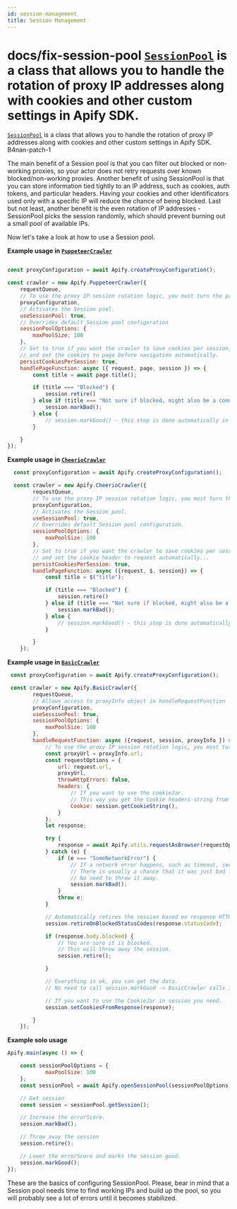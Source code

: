 ```yaml
---
id: session-management
title: Session Management
---
```

 docs/fix-session-pool
[`SessionPool`](/docs/api/session-pool) is a class that allows you to handle the rotation of proxy IP addresses along with cookies and other custom settings in Apify SDK.
=======
[`SessionPool`](../api/session-pool) is a class that allows you to handle the rotation of proxy IP addresses along with cookies and other custom settings in Apify SDK.
 B4nan-patch-1

The main benefit of a Session pool is that you can filter out blocked or non-working proxies,
so your actor does not retry requests over known blocked/non-working proxies.
Another benefit of using SessionPool is that you can store information tied tightly to an IP address,
such as cookies, auth tokens, and particular headers. Having your cookies and other identificators used only with a specific IP will reduce the chance of being blocked.
Last but not least, another benefit is the even rotation of IP addresses - SessionPool  picks the session randomly,
which should prevent burning out a small pool of available IPs.

Now let's take a look at how to use a Session pool.

**Example usage in [`PuppeteerCrawler`](../api/puppeteer-crawler)**

```javascript

const proxyConfiguration = await Apify.createProxyConfiguration();

const crawler = new Apify.PuppeteerCrawler({
    requestQueue,
    // To use the proxy IP session rotation logic, you must turn the proxy usage on.
    proxyConfiguration,
    // Activates the Session pool.
    useSessionPool: true,
    // Overrides default Session pool configuration
    sessionPoolOptions: {
        maxPoolSize: 100
    },
    // Set to true if you want the crawler to save cookies per session,
    // and set the cookies to page before navigation automatically.
    persistCookiesPerSession: true,
    handlePageFunction: async ({ request, page, session }) => {
        const title = await page.title();

        if (title === "Blocked") {
            session.retire()
        } else if (title === "Not sure if blocked, might also be a connection error") {
            session.markBad();
        } else {
            // session.markGood() - this step is done automatically in puppeteer pool.
        }

    }
});
```

**Example usage in [`CheerioCrawler`](../api/cheerio-crawler)**

```javascript
  const proxyConfiguration = await Apify.createProxyConfiguration();

  const crawler = new Apify.CheerioCrawler({
        requestQueue,
        // To use the proxy IP session rotation logic, you must turn the proxy usage on.
        proxyConfiguration,
        // Activates the Session pool.
        useSessionPool: true,
        // Overrides default Session pool configuration.
        sessionPoolOptions: {
            maxPoolSize: 100
        },
        // Set to true if you want the crawler to save cookies per session,
        // and set the cookie header to request automatically...
        persistCookiesPerSession: true,
        handlePageFunction: async ({request, $, session}) => {
            const title = $("title");

            if (title === "Blocked") {
                session.retire()
            } else if (title === "Not sure if blocked, might also be a connection error") {
                session.markBad();
            } else {
                // session.markGood() - this step is done automatically in BasicCrawler.
            }

        }
    });
```

**Example usage in [`BasicCrawler`](../api/basic-crawler)**

```javascript
 const proxyConfiguration = await Apify.createProxyConfiguration();

 const crawler = new Apify.BasicCrawler({
        requestQueue,
        // Allows access to proxyInfo object in handleRequestFunction
        proxyConfiguration,
        useSessionPool: true,
        sessionPoolOptions: {
            maxPoolSize: 100
        },
        handleRequestFunction: async ({request, session, proxyInfo }) => {
            // To use the proxy IP session rotation logic, you must turn the proxy usage on.
            const proxyUrl = proxyInfo.url;
            const requestOptions = {
                url: request.url,
                proxyUrl,
                throwHttpErrors: false,
                headers: {
                    // If you want to use the cookieJar.
                    // This way you get the Cookie headers string from session.
                    Cookie: session.getCookieString(),
                }
            };
            let response;

            try {
                response = await Apify.utils.requestAsBrowser(requestOptions);
            } catch (e) {
                if (e === "SomeNetworkError") {
                    // If a network error happens, such as timeout, socket hangup etc...
                    // There is usually a chance that it was just bad luck and the proxy works.
                    // No need to throw it away.
                    session.markBad();
                }
                throw e;
            }

            // Automatically retires the session based on response HTTP status code.
            session.retireOnBlockedStatusCodes(response.statusCode);

            if (response.body.blocked) {
                // You are sure it is blocked.
                // This will throw away the session.
                session.retire();

            }

            // Everything is ok, you can get the data.
            // No need to call session.markGood -> BasicCrawler calls it for you.

            // If you want to use the CookieJar in session you need.
            session.setCookiesFromResponse(response);

        }
    });
```

**Example solo usage**

```javascript
Apify.main(async () => {

    const sessionPoolOptions = {
            maxPoolSize: 100
    };
    const sessionPool = await Apify.openSessionPool(sessionPoolOptions);

    // Get session
    const session = sessionPool.getSession();

    // Increase the errorScore.
    session.markBad();

    // Throw away the session
    session.retire();

    // Lower the errorScore and marks the session good.
    session.markGood();
});
```
These are the basics of configuring SessionPool.
Please, bear in mind that a Session pool needs time to find working IPs and build up the pool,
so you will probably see a lot of errors until it becomes stabilized.
